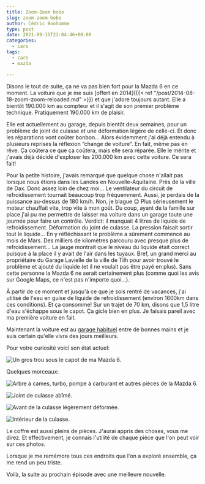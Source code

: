 ```yaml
---
title: Zoom-Zoom bobo
slug: zoom-zoom-bobo
author: Cédric Bonhomme
type: post
date: 2021-09-15T21:04:46+00:00
categories:
  - cars
tags:
  - cars
  - mazda

---
```

Disons le tout de suite, ça ne va pas bien fort pour la Mazda 6 en ce moment.
La voiture que je me suis
[offert en 2014]({{< ref "/post/2014-08-18-zoom-zoom-reloaded.md" >}}) et que
j'adore toujours autant. Elle a bientôt 190.000 km au compteur et il s'agit de
son premier problème technique. Pratiquement 190.000 km de plaisir.

Elle est actuellement au garage, depuis bientôt deux semaines, pour un problème
de joint de culasse et une déformation légère de celle-ci. Et donc les
réparations vont coûter bonbon… Alors évidemment j'ai déjà entendu à plusieurs
reprises la réflexion &#8220;change de voiture&#8221;. En fait, même pas en
rêve. Ça coûtera ce que ça coûtera, mais elle sera réparée. Elle le mérite et
j'avais déjà décidé d'exploser les 200.000 km avec cette voiture. Ce sera fait!

Pour la petite histoire, j'avais remarqué que quelque chose n'allait pas
lorsque nous étions dans les Landes en Nouvelle-Aquitaine. Près de la ville de
Dax. Donc assez loin de chez moi… Le ventilateur du circuit de refroidissement
tournait beaucoup trop fréquemment. Aussi, je perdais de la puissance au-dessus
de 180 km/h. Non, je blague 😉 Plus sérieusement le moteur chauffait vite, trop
vite à mon goût. Du coup, ayant de la famille sur place j'ai pu me permettre de
laisser ma voiture dans un garage toute une journée pour faire un contrôle.
Verdict: il manquait 4 litres de liquide de refroidissement. Déformation du
joint de culasse. La pression faisait sortir tout le liquide… En y
réfléchissant le problème a sûrement commencé au mois de Mars. Des milliers de
kilomètres parcouru avec presque plus de refroidissement… La jauge montrait
que le niveau du liquide était correct puisque à la place il y avait de l'air
dans les tuyaux. Bref, un grand merci au propriétaire du Garage Lavielle de la
ville de Tilh pour avoir trouvé le problème et ajouté du liquide (et il ne
voulait pas être payé en plus). Sans cette personne la Mazda 6 ne serait
certainement plus (comme quoi les avis sur Google Maps, ce n'est pas n'importe
quoi…).

À partir de ce moment et jusqu'à ce que je sois rentré de vacances, j'ai utilisé
de l'eau en guise de liquide de refroidissement (environ 1600km dans ces
conditions). Et ça consomme! Sur un trajet de 70 km, disons que 1,5 litre
d'eau s'échappe sous le capot. Ça gicle bien en plus. Je faisais pareil avec
ma première voiture en fait.

Maintenant la voiture est au [garage habituel](https://rennel.mazda.lu) entre de
bonnes mains et je suis certain qu'elle vivra des jours meilleurs.

Pour votre curiosité voici son état actuel:

![Un gros trou sous le capot de ma Mazda 6.](/images/blog/2021/09/PXL_20210910_075715493.jpg)

Quelques morceaux:

![Arbre à cames, turbo, pompe à carburant et autres pièces de la Mazda 6.](/images/blog/2021/09/PXL_20210910_074910293.jpg)

![Joint de culasse abîmé.](/images/blog/2021/09/PXL_20210910_075155390.jpg)

![Avant de la culasse légèrement déformée.](/images/blog/2021/09/PXL_20210910_074812930.jpg)

![Intérieur de la culasse.](/images/blog/2021/09/PXL_20210910_075039243.jpg)

Le coffre est aussi pleins de pièces. J'aurai appris des choses, vous me direz.
Et effectivement, je connais l'utilité de chaque pièce que l'on peut voir sur
ces photos.

Lorsque je me remémore tous ces endroits que l'on a exploré ensemble, ça me rend
un peu triste.

Voilà, la suite au prochain épisode avec une meilleure nouvelle.